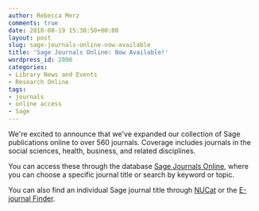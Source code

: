 ```yaml
---
author: Rebecca Merz
comments: true
date: 2010-08-19 15:38:50+00:00
layout: post
slug: sage-journals-online-now-available
title: 'Sage Journals Online: Now Available!'
wordpress_id: 2096
categories:
- Library News and Events
- Research Online
tags:
- journals
- online access
- Sage
---
```


We're excited to announce that we've expanded our collection of Sage publications online to over 560 journals. Coverage includes journals in the social sciences, health, business, and related disciplines.

You can access these through the database [Sage Journals Online](http://0-online.sagepub.com.ilsprod.lib.neu.edu/), where you can choose a specific journal title or search by keyword or topic.

You can also find an individual Sage journal title through [NUCat](http://nucat.lib.neu.edu) or the [E-journal Finder](http://www.lib.neu.edu/ejournals/).
